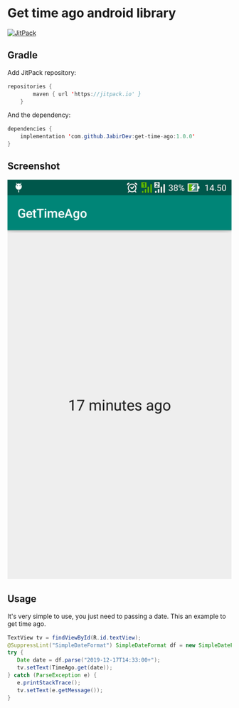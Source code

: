 Get time ago android library
=========================================
[![JitPack](https://jitpack.io/v/JabirDev/get-time-ago.svg)](https://jitpack.io/#JabirDev/git-time-ago)

## Gradle
Add JitPack repository:
```java
repositories {
        maven { url 'https://jitpack.io' }
    }
```
And the dependency:
```java
dependencies {
    implementation 'com.github.JabirDev:get-time-ago:1.0.0'
}
```

## Screenshot
![get-time-ago](https://raw.githubusercontent.com/JabirDev/get-time-ago/master/device-2019-12-17-145104.png)

## Usage

It's very simple to use, you just need to passing a date. This an example to get time ago.

```java
TextView tv = findViewById(R.id.textView);
@SuppressLint("SimpleDateFormat") SimpleDateFormat df = new SimpleDateFormat("yyyy-MM-dd'T'HH:mm:ss'+'");
try {
   Date date = df.parse("2019-12-17T14:33:00+");
   tv.setText(TimeAgo.get(date));
} catch (ParseException e) {
   e.printStackTrace();
   tv.setText(e.getMessage());
}
```
